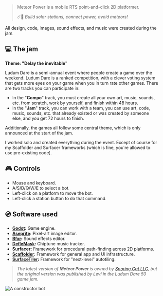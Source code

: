 > Meteor Power is a mobile RTS point-and-click 2D platformer.
>
> ☄️🤖 _Build solar stations, connect power, avoid meteors!_

All design, code, images, sound effects, and music were created during the jam.


## ‍💻 The jam

**Theme: "Delay the inevitable"**

Ludum Dare is a semi-annual event where people create a game over the weekend. Ludum Dare is a ranked competition, with a clever voting system that gets more eyes on your game when you in turn rate other games. There are two tracks you can participate in:

-   In the "**Compo**" track, you must create all your own art, music, sounds, etc. from scratch, work by yourself, and finish within 48 hours.
-   In the "**Jam**" track, you can work with a team, you can use art, code, music, sounds, etc. that already existed or was created by someone else, and you get 72 hours to finish.

Additionally, the games all follow some central theme, which is only announced at the start of the jam.

I worked solo and created everything during the event. Except of course for my Scaffolder and Surfacer frameworks (which is fine, you're allowed to use pre-existing code).


## 🎮 Controls

-   Mouse and keyboard.
-   A/S/D/Q/W/E to select a bot.
-   Left-click on a platform to move the bot.
-   Left-click a station button to do that command.


## 💿 Software used

-   **[Godot](https://godotengine.org/):** Game engine.
-   **[Aseprite](https://www.aseprite.org/):** Pixel-art image editor.
-   **[Bfxr](https://www.bfxr.net/):** Sound effects editor.
-   **[DefleMask](https://www.deflemask.com/):** Chiptune music tracker.
-   **[Surfacer](https://godotengine.org/asset-library/asset/968):** Framework for procedural path-finding across 2D platforms.
-   **[Scaffolder](https://godotengine.org/asset-library/asset/969):** Framework for general app and UI infrastructure.
-   **[SurfaceTiler](https://github.com/SnoringCatGames/surface_tiler):** Framework for "next-level" autotiling.

> _The latest version of **Meteor Power** is owned by [Snoring Cat LLC](https://snoringcat.games), but the original version was published by Levi in the Ludum Dare 50 game jam._


![A constructor bot](https://s3-us-west-2.amazonaws.com/levi-portfolio-media/meteor-power/construction_bot_walking_256.gif)
